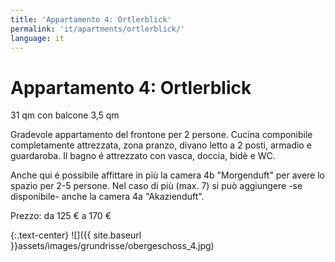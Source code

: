 ```yaml
---
title: 'Appartamento 4: Ortlerblick'
permalink: 'it/apartments/ortlerblick/'
language: it
---
```


# Appartamento 4: Ortlerblick

31 qm con balcone 3,5 qm

Gradevole appartamento del frontone per 2 persone. Cucina componibile completamente attrezzata, zona pranzo, divano letto a 2 posti, armadio e guardaroba. Il bagno é attrezzato con vasca, doccia, bidè e WC.

Anche qui é possibile affittare in più la camera 4b "Morgenduft" per avere lo spazio per 2-5 persone. Nel caso di più (max. 7) si può aggiungere -se disponibile- anche la camera 4a "Akazienduft".

Prezzo: da 125 € a 170 €

{:.text-center}
![]({{ site.baseurl }}assets/images/grundrisse/obergeschoss_4.jpg)
